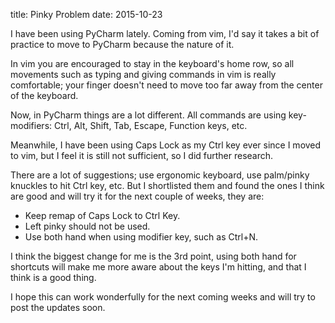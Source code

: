 title: Pinky Problem
date: 2015-10-23

I have been using PyCharm lately. Coming from vim, I'd say it takes a bit of
practice to move to PyCharm because the nature of it. 

In vim you are encouraged to stay in the keyboard's home row, so all movements 
such as typing and giving commands in vim is really comfortable; your finger 
doesn't need to move too far away from the center of the keyboard.

Now, in PyCharm things are a lot different. 
All commands are using key-modifiers: Ctrl, Alt, Shift, Tab, Escape, Function keys, etc.

Meanwhile, I have been using Caps Lock as my Ctrl key ever since I moved to vim, 
but I feel it is still not sufficient, so I did further research.

There are a lot of suggestions; use ergonomic keyboard, use palm/pinky knuckles
to hit Ctrl key, etc. But I shortlisted them and found the ones I think are good
and will try it for the next couple of weeks, they are:

- Keep remap of Caps Lock to Ctrl Key.
- Left pinky should not be used.
- Use both hand when using modifier key, such as Ctrl+N.

I think the biggest change for me is the 3rd point, using both hand for shortcuts
will make me more aware about the keys I'm hitting, and that I think is a good thing.

I hope this can work wonderfully for the next coming weeks and will try to post
the updates soon.